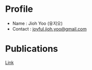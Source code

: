 # Profile
 - Name : Jioh Yoo (유지오)
 - Contact : joyful.jioh.yoo@gmail.com

# Publications
[Link](/pub/list)
